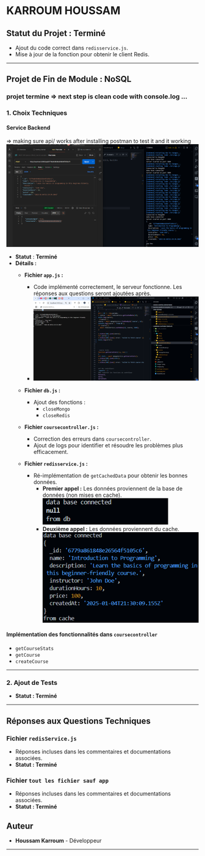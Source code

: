 # **KARROUM HOUSSAM**  

## **Statut du Projet : Terminé**  
- Ajout du code correct dans `redisservice.js`.  
- Mise à jour de la fonction pour obtenir le client Redis.  

---

## **Projet de Fin de Module : NoSQL**  
### projet termine => next step is clean code with console.log ...
### **1. Choix Techniques**  

#### **Service Backend**  
=> making sure api/ works after installing postman to test it and it working
![alt text](image-5.png)
- **Statut** : **Terminé**  
- **Détails :**  
  - **Fichier `app.js` :**  
    - Code implémenté correctement, le serveur fonctionne. Les réponses aux questions seront ajoutées après.  
    - ![Statut du serveur](image-4.png)  

  - **Fichier `db.js` :**  
    - Ajout des fonctions :  
      - `closeMongo`  
      - `closeRedis`  

  - **Fichier `coursecontroller.js` :**  
    - Correction des erreurs dans `coursecontroller`.  
    - Ajout de logs pour identifier et résoudre les problèmes plus efficacement.  
  - **Fichier `redisservice.js` :**  
    - Ré-implémentation de `getCachedData` pour obtenir les bonnes données.  
      - **Premier appel :** Les données proviennent de la base de données (non mises en cache).  
        ![Première exécution](image-2.png)  
      - **Deuxième appel :** Les données proviennent du cache.  
        ![Deuxième exécution](image-3.png)  

#### **Implémentation des fonctionnalités dans `coursecontroller`**  
- `getCourseStats`  
- `getCourse`  
- `createCourse`  

---

### **2. Ajout de Tests**  
- **Statut : Terminé**  

---

## **Réponses aux Questions Techniques**  

### **Fichier `redisService.js`**  
- Réponses incluses dans les commentaires et documentations associées.  
- **Statut : Terminé**
### **Fichier `tout les fichier sauf app`**  
- Réponses incluses dans les commentaires et documentations associées.  
- **Statut : Terminé**    


## **Auteur**  
- **Houssam Karroum** - Développeur  

--- 
